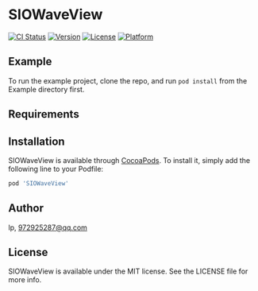 # SIOWaveView

[![CI Status](https://img.shields.io/travis/lp/SIOWaveView.svg?style=flat)](https://travis-ci.org/lp/SIOWaveView)
[![Version](https://img.shields.io/cocoapods/v/SIOWaveView.svg?style=flat)](https://cocoapods.org/pods/SIOWaveView)
[![License](https://img.shields.io/cocoapods/l/SIOWaveView.svg?style=flat)](https://cocoapods.org/pods/SIOWaveView)
[![Platform](https://img.shields.io/cocoapods/p/SIOWaveView.svg?style=flat)](https://cocoapods.org/pods/SIOWaveView)

## Example

To run the example project, clone the repo, and run `pod install` from the Example directory first.

## Requirements

## Installation

SIOWaveView is available through [CocoaPods](https://cocoapods.org). To install
it, simply add the following line to your Podfile:

```ruby
pod 'SIOWaveView'
```

## Author

lp, 972925287@qq.com

## License

SIOWaveView is available under the MIT license. See the LICENSE file for more info.
